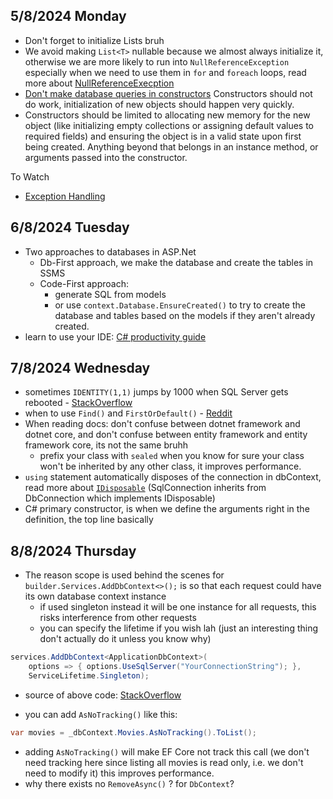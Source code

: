 ## 5/8/2024 Monday
- Don't forget to initialize Lists bruh
- We avoid making `List<T>` nullable because we almost always initialize it, otherwise we are more likely to run into `NullReferenceException` especially  when we need to use them in `for` and `foreach` loops, read more about [NullReferenceExecption](https://stackoverflow.com/questions/4660142/what-is-a-nullreferenceexception-and-how-do-i-fix-it)
- [Don't make database queries in constructors](https://softwareengineering.stackexchange.com/questions/392905/should-one-make-the-database-calls-in-the-constructor-or-method-of-a-class#:~:text=So%20if%20you%20put%20the,you%20are%20hitting%20the%20database.) Constructors should not do work, initialization of new objects should happen very quickly.
- Constructors should be limited to allocating new memory for the new object (like initializing empty collections or assigning default values to required fields) and ensuring the object is in a valid state upon first being created. Anything beyond that belongs in an instance method, or arguments passed into the constructor. 

To Watch
- [Exception Handling](https://www.youtube.com/watch?v=aBMfdTNwKBI) 

## 6/8/2024 Tuesday
- Two approaches to databases in ASP.Net
	- Db-First approach, we make the database and create the tables in SSMS
	- Code-First approach:
		- generate SQL from models
		- or use `context.Database.EnsureCreated()` to try to create the database and tables based on the models if they aren't already created. 
- learn to use your IDE: [C# productivity guide](https://learn.microsoft.com/en-us/visualstudio/ide/csharp-developer-productivity?view=vs-2022&utm_source=VisualStudio&utm_medium=aspnet-getstarted&utm_campaign=VisualStudio)

## 7/8/2024 Wednesday
- sometimes `IDENTITY(1,1)` jumps by 1000 when SQL Server gets rebooted - [StackOverflow](https://stackoverflow.com/questions/17587094/identity-column-value-suddenly-jumps-to-1001-in-sql-server)
- when to use `Find()` and `FirstOrDefault()` - [Reddit](https://www.reddit.com/r/dotnet/comments/1bvjubg/employ_the_usage_of_find_instead_of/)
- When reading docs: don't confuse between dotnet framework and dotnet core, and don't confuse between entity framework and entity framework core, its not the same bruhh
	- prefix your class with `sealed` when you know for sure your class won't be inherited by any other class, it improves performance.
- `using` statement automatically disposes of the connection in dbContext, read more about [`IDisposable`]() (SqlConnection inherits from DbConnection which implements IDisposable)
- C# primary constructor, is when we define the arguments right in the definition, the top line basically

## 8/8/2024 Thursday
- The reason scope is used behind the scenes for `builder.Services.AddDbContext<>();` is so that each request could have its own database context instance
	- if used singleton instead it will be one instance for all requests, this risks interference from other requests
	- you can specify the lifetime if you wish lah (just an interesting thing don't actually do it unless you know why) 
```csharp
services.AddDbContext<ApplicationDbContext>(
    options => { options.UseSqlServer("YourConnectionString"); },
    ServiceLifetime.Singleton);
```
- source of above code: [StackOverflow](https://stackoverflow.com/questions/29153748/singleton-scope-for-efs-dbcontext)

- you can add `AsNoTracking()` like this:
```c#
var movies = _dbContext.Movies.AsNoTracking().ToList();
```
-  adding `AsNoTracking()` will make EF Core not track this call (we don't need tracking here since listing all movies is read only, i.e. we don't need to modify it) this improves performance.
- why there exists no `RemoveAsync()` ? for `DbContext`?

